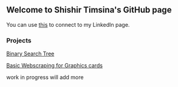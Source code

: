 ## Welcome to Shishir Timsina's GitHub page

You can use [this](www.linkedin.com/in/shishir-timsina-03466018a) to connect to my LinkedIn page.


### Projects

[Binary Search Tree](https://github.com/sht99/BinarySearchTree)

[Basic Webscraping for Graphics cards](https://github.com/sht99/Webscraping2)

work in progress 
will add more 
